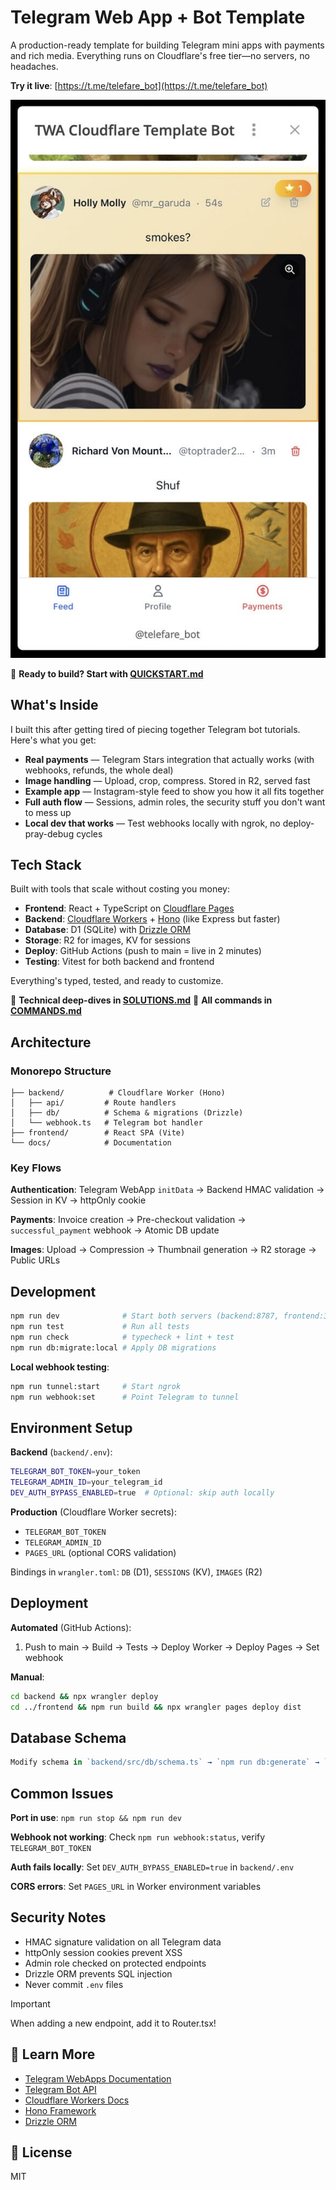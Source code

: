 # Telegram Web App + Bot Template

A production-ready template for building Telegram mini apps with payments and rich media. Everything runs on Cloudflare's free tier—no servers, no headaches.

**Try it live**: [https://t.me/telefare_bot](https://t.me/telefare_bot)

![App Screenshot](docs/images/app_screenshot.jpg)

📖 **Ready to build? Start with [QUICKSTART.md](docs/QUICKSTART.md)**



## What's Inside

I built this after getting tired of piecing together Telegram bot tutorials. Here's what you get:

- **Real payments** — Telegram Stars integration that actually works (with webhooks, refunds, the whole deal)
- **Image handling** — Upload, crop, compress. Stored in R2, served fast
- **Example app** — Instagram-style feed to show you how it all fits together
- **Full auth flow** — Sessions, admin roles, the security stuff you don't want to mess up
- **Local dev that works** — Test webhooks locally with ngrok, no deploy-pray-debug cycles

## Tech Stack

Built with tools that scale without costing you money:

- **Frontend**: React + TypeScript on [Cloudflare Pages](https://developers.cloudflare.com/pages/)
- **Backend**: [Cloudflare Workers](https://developers.cloudflare.com/workers/) + [Hono](https://hono.dev/) (like Express but faster)
- **Database**: D1 (SQLite) with [Drizzle ORM](https://orm.drizzle.team/)
- **Storage**: R2 for images, KV for sessions
- **Deploy**: GitHub Actions (push to main = live in 2 minutes)
- **Testing**: Vitest for both backend and frontend

Everything's typed, tested, and ready to customize.

📖 **Technical deep-dives in [SOLUTIONS.md](docs/SOLUTIONS.md)**
📖 **All commands in [COMMANDS.md](docs/COMMANDS.md)**

## Architecture

### Monorepo Structure
```
├── backend/          # Cloudflare Worker (Hono)
│   ├── api/         # Route handlers
│   ├── db/          # Schema & migrations (Drizzle)
│   └── webhook.ts   # Telegram bot handler
├── frontend/        # React SPA (Vite)
└── docs/            # Documentation
```

### Key Flows

**Authentication**: Telegram WebApp `initData` → Backend HMAC validation → Session in KV → httpOnly cookie

**Payments**: Invoice creation → Pre-checkout validation → `successful_payment` webhook → Atomic DB update

**Images**: Upload → Compression → Thumbnail generation → R2 storage → Public URLs

## Development

```bash
npm run dev              # Start both servers (backend:8787, frontend:3000)
npm run test             # Run all tests
npm run check            # typecheck + lint + test
npm run db:migrate:local # Apply DB migrations
```

**Local webhook testing**:
```bash
npm run tunnel:start     # Start ngrok
npm run webhook:set      # Point Telegram to tunnel
```

## Environment Setup

**Backend** (`backend/.env`):
```bash
TELEGRAM_BOT_TOKEN=your_token
TELEGRAM_ADMIN_ID=your_telegram_id
DEV_AUTH_BYPASS_ENABLED=true  # Optional: skip auth locally
```

**Production** (Cloudflare Worker secrets):
- `TELEGRAM_BOT_TOKEN`
- `TELEGRAM_ADMIN_ID`
- `PAGES_URL` (optional CORS validation)

Bindings in `wrangler.toml`: `DB` (D1), `SESSIONS` (KV), `IMAGES` (R2)

## Deployment

**Automated** (GitHub Actions):
1. Push to main → Build → Tests → Deploy Worker → Deploy Pages → Set webhook

**Manual**:
```bash
cd backend && npx wrangler deploy
cd ../frontend && npm run build && npx wrangler pages deploy dist
```

## Database Schema

```typescript
Modify schema in `backend/src/db/schema.ts` → `npm run db:generate` → `npm run db:migrate:local`
``` 

## Common Issues

**Port in use**: `npm run stop && npm run dev`

**Webhook not working**: Check `npm run webhook:status`, verify `TELEGRAM_BOT_TOKEN`

**Auth fails locally**: Set `DEV_AUTH_BYPASS_ENABLED=true` in `backend/.env`

**CORS errors**: Set `PAGES_URL` in Worker environment variables



## Security Notes

- HMAC signature validation on all Telegram data
- httpOnly session cookies prevent XSS
- Admin role checked on protected endpoints
- Drizzle ORM prevents SQL injection
- Never commit `.env` files



> [!IMPORTANT]
> When adding a new endpoint, add it to Router.tsx!

## 📖 Learn More

- [Telegram WebApps Documentation](https://core.telegram.org/bots/webapps)
- [Telegram Bot API](https://core.telegram.org/bots/api)
- [Cloudflare Workers Docs](https://developers.cloudflare.com/workers/)
- [Hono Framework](https://hono.dev/)
- [Drizzle ORM](https://orm.drizzle.team/)

## 📄 License

MIT
